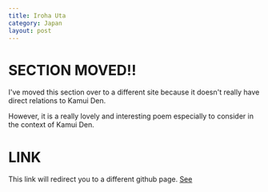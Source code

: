 ```yaml
---
title: Iroha Uta
category: Japan
layout: post
---
```


# SECTION MOVED!!

I've moved this section over to a different site because it doesn't really have direct relations to Kamui Den.

However, it is a really lovely and interesting poem especially to consider in the context of Kamui Den.

# LINK

This link will redirect you to a different github page. 
[See](https://leafinmilo.github.io/TyperWriterTu/japan/2023-03-30-Iroha.html)